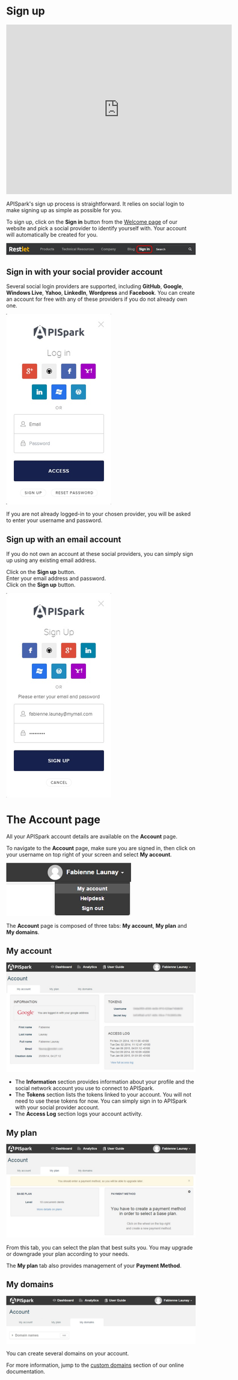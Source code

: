
# Sign up


<iframe width="600" height="450" src="https://www.youtube.com/embed/7IuAz43_QqE" frameborder="0" allowfullscreen></iframe>


APISpark's sign up process is straightforward. It relies on social login to make signing up as simple as possible for you.

To sign up, click on the **Sign in** button from the <a href="https://apispark.restlet.com/signin" target="_blank">Welcome page</a> of our website and pick a social provider to identify yourself with. Your account will automatically be created for you.

![Sign in](images/sign-in-button.jpg "Sign in")

## Sign in with your social provider account  

Several social login providers are supported, including **GitHub**, **Google**, **Windows Live**, **Yahoo**, **LinkedIn**, **Wordpress** and **Facebook**. You can create an account for free with any of these providers if you do not already own one.

![Sign in](images/sign-in-page.jpg "Sign in")

If you are not already logged-in to your chosen provider, you will be asked to enter your username and password.

## Sign up with an email account

If you do not own an account at these social providers, you can simply sign up using any existing email address.

Click on the **Sign up** button.  
Enter your email address and password.  
Click on the **Sign up** button.

![Sign uo](images/sign-up-via-email.jpg "Sign up")

# The Account page

All your APISpark account details are available on the **Account** page.

To navigate to the **Account** page, make sure you are signed in, then click on your username on top right of your screen and select **My account**.

![My account](images/my-account.jpg "My account")

The **Account** page is composed of three tabs: **My account**, **My plan** and **My domains**.

## My account

![My account tab](images/my-account-tab.jpg "My account tab")

 * The **Information** section provides information about your profile and the social network account you use to connect to APISpark.  
 * The **Tokens** section lists the tokens linked to your account.
You will not need to use these tokens for now. You can simply sign in to APISpark with your social provider account.  
 * The **Access Log** section logs your account activity.

## My plan

![My plan tab](images/my-plan.jpg "My plan tab")

From this tab, you can select the plan that best suits you. You may upgrade or downgrade your plan according to your needs.

The **My plan** tab also provides management of your **Payment Method**.

## My domains

![My domains tab](images/my-domains-tab.jpg "My domains tab")

You can create several domains on your account.

For more information, jump to the [custom domains](/technical-resources/apispark/guide/create/edit/endpoints#custom-domains "custom domains") section of our online documentation.
